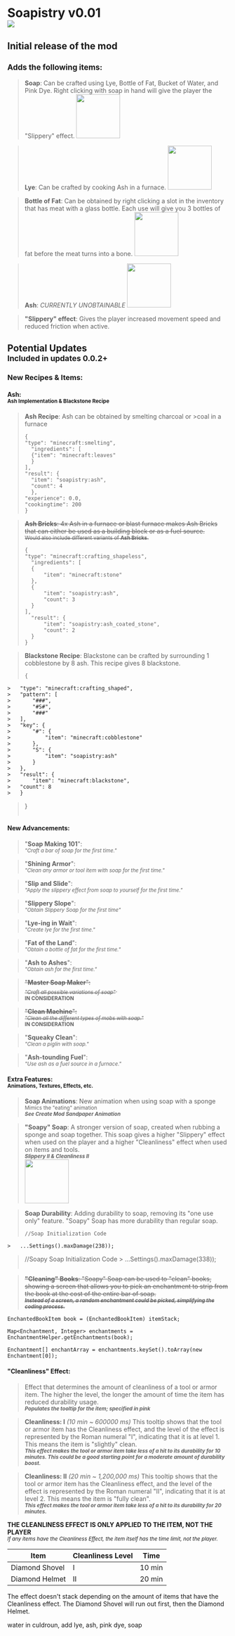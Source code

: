 # Soapistry v0.01<br><img src="https://drive.google.com/uc?export=view&id=1PcH-FDHmSsFtlDU1qb2d7ZRKUGDZgRIJ">

## Initial release of the mod <br><br><sub>Adds the following items:

>**Soap**: Can be crafted using Lye, Bottle of Fat, Bucket of Water, and Pink Dye. Right clicking with soap in hand will give the player the "Slippery" effect.
><img src="https://drive.google.com/uc?export=view&id=1PvfU4zpPO59gLmVKTg8A48rNoE0MPBZF" width="100" height="100">

>**Lye**: Can be crafted by cooking Ash in a furnace.
><img src="https://drive.google.com/uc?export=view&id=1PrMQjv2VSpebITPKZ82lJGeFkyhtJ2Ip" width="100" height="100">

>**Bottle of Fat**: Can be obtained by right clicking a slot in the inventory that has meat with a glass bottle. Each use will give you 3 bottles of fat before the meat turns into a bone.
><img src="https://drive.google.com/uc?export=view&id=1PbGzCGh3ebti6w7V21ewW5HIDrkh3Abn" width="100" height="100">

>**Ash**:  *CURRENTLY UNOBTAINABLE*
><img src="https://drive.google.com/uc?export=view&id=1PXH_YAIEnyfrLoI2iFL0uGZg8bcr1Jra" width="100" height="100">

>**"Slippery" effect**: Gives the player increased movement speed and reduced friction when active.

## Potential Updates <br><sub>Included in updates 0.0.2+

### New Recipes & Items:

#### Ash:<br><sub>Ash Implementation & Blackstone Recipe

>**Ash Recipe**: Ash can be obtained by smelting charcoal or >coal in a furnace
>```
>{
>"type": "minecraft:smelting",
>	"ingredients": [
>	{"item": "minecraft:leaves"
>	}
>],
>"result": {
>	"item": "soapistry:ash",
>	"count": 4
>	},
>"experience": 0.0,
>"cookingtime": 200
>}
>```

>~~**Ash Bricks**: 4x Ash in a furnace or blast furnace makes Ash Bricks that can either be used as a building block or as a fuel source. <br><sub>Would also include different variants of **Ash Bricks**.~~
>```
>{
>"type": "minecraft:crafting_shapeless",
>	"ingredients": [
>	{
>		"item": "minecraft:stone"
>	},
>	{
>		"item": "soapistry:ash",
>		"count": 3
>	}
>],
>	"result": {
>		"item": "soapistry:ash_coated_stone",
>		"count": 2
>	}
>}
>```


>**Blackstone Recipe**: Blackstone can be crafted by surrounding 1 cobblestone by 8 ash. This recipe gives 8 blackstone.
>```
>{
	>	"type": "minecraft:crafting_shaped",
	>	"pattern": [
	>		"###",
	>		"#S#",
	> 		"###"
	>	],
	>	"key": {
	>		"#": {
	>			"item": "minecraft:cobblestone"
	>		},
	>		"S": {
	>			"item": "soapistry:ash"
	>		}
	>	},
	>	"result": {
	>		"item": "minecraft:blackstone",
	>	"count": 8
	>	}
>}
>```

#### New Advancements:
>"**Soap Making 101**": <br><sub>*"Craft a bar of soap for the first time."*

>"**Shining Armor**": <br><sub>*"Clean any armor or tool item with soap for the first time."*

>"**Slip and Slide**": <br><sub>*"Apply the slippery effect from soap to yourself for the first time."*

>"**Slippery Slope**":<br><sub>*"Obtain Slippery Soap for the first time"*

>"**Lye-ing in Wait**": <br><sub>*"Create lye for the first time."*

>"**Fat of the Land**": <br><sub>*"Obtain a bottle of fat for the first time."*

>"**Ash to Ashes**": <br><sub>*"Obtain ash for the first time."*

>~~"**Master Soap Maker**": <br><sub>*"Craft all possible variations of soap"*~~.<br><sub>**IN CONSIDERATION**

>~~"**Clean Machine**": <br><sub>*"Clean all the different types of mobs with soap."*~~<br><sub>**IN CONSIDERATION**

>"**Squeaky Clean**": <br><sub>*"Clean a piglin with soap."*

>"**Ash-tounding Fuel**": <br><sub>*"Use ash as a fuel source in a furnace."*

#### Extra Features: <br><sub>Animations, Textures, Effects, etc.

>**Soap Animations**: New animation when using soap with a sponge <br><sub>Mimics the "eating" animation <br>***See Create Mod Sandpaper Animation***

>**"Soapy" Soap**: A stronger version of soap, created when rubbing a sponge and soap together. This soap gives a higher "Slippery" effect when used on the player and a higher "Cleanliness" effect when used on items and tools.<br><sub>***Slippery II & Cleanliness II***<br><img src="https://drive.google.com/uc?export=view&id=1PcPwRu5ZyN8DugutEtrSy36YsuTn8C9R" width="100" height="100">

>**Soap Durability**: Adding durability to soap, removing its "one use only" feature. "Soapy" Soap has more durability than regular soap.
>```
>//Soap Initialization Code
	>	...Settings().maxDamage(238));
>
>//Soapy Soap Initialization Code
	>	...Settings().maxDamage(338));
>```

>~~**"Cleaning" Books**: "Soapy" Soap can be used to "clean" books, showing a screen that allows you to pick an enchantment to strip from the book at the cost of the entire bar of soap. <br><sub>***Instead of a screen, a random enchantment could be picked, simplifying the coding process.***~~
```
EnchantedBookItem book = (EnchantedBookItem) itemStack;

Map<Enchantment, Integer> enchantments = EnchantmentHelper.getEnchantments(book);

Enchantment[] enchantArray = enchantments.keySet().toArray(new Enchantment[0]);
```

#### **"Cleanliness" Effect**: 
>Effect that determines the amount of cleanliness of a tool or armor item. The higher the level, the longer the amount of time the item has reduced durability usage.<br><sub>***Populates the tooltip for the item; specified in pink***


>**Cleanliness: I** *(10 min ~ 600000 ms)*
This tooltip shows that the tool or armor item has the Cleanliness effect, and the level of the effect is represented by the Roman numeral "I", indicating that it is at level 1. This means the item is "slightly" clean. <br><sub>***This effect makes the tool or armor item take less of a hit to its durability for 10 minutes. This could be a good starting point for a moderate amount of durability boost.***

>**Cleanliness: II** *(20 min ~ 1,200,000 ms)*
This tooltip shows that the tool or armor item has the Cleanliness effect, and the level of the effect is represented by the Roman numeral "II", indicating that it is at level 2. This means the item is "fully clean".<br><sub>***This effect makes the tool or armor item take less of a hit to its durability for 20 minutes.***

**THE CLEANLINESS EFFECT IS ONLY APPLIED TO THE ITEM, NOT THE PLAYER**<br><sub>*If any items have the Cleanliness Effect, the item itself has the time limit, not the player.*

|Item|Cleanliness Level|Time|
|--|--|--|
|Diamond Shovel|I|10 min
|Diamond Helmet|II|20 min

The effect doesn't stack depending on the amount of items that have the Cleanliness effect. The Diamond Shovel will run out first, then the Diamond Helmet.

water in culdroun, add lye, ash, pink dye, soap

